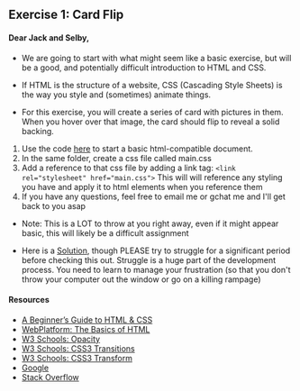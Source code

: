 ## Exercise 1: Card Flip
#### Dear Jack and Selby,
* We are going to start with what might seem like a basic exercise, but will be a good, and potentially difficult introduction to HTML and CSS.
* If HTML is the structure of a website, CSS (Cascading Style Sheets) is the way you style and (sometimes) animate things.

* For this exercise, you will create a series of card with pictures in them. When you hover over that image, the card should flip to reveal a solid backing.

1. Use the code [here](https://github.com/gemfarmer/Tutoring-Info/blob/master/Resources/html5-boilerplate) to start a basic html-compatible document.
2. In the same folder, create a css file called main.css
3. Add a reference to that css file by adding a link tag: `<link rel="stylesheet" href="main.css">` This will will reference any styling you have and apply it to html elements when you reference them
4. If you have any questions, feel free to email me or gchat me and I'll get back to you asap


* Note: This is a LOT to throw at you right away, even if it might appear basic, this will likely be a difficult assignment

* Here is a [Solution](https://github.com/gemfarmer/refactoru_card-flip/blob/master/index.html), though PLEASE try to struggle for a significant period before checking this out. Struggle is a huge part of the development process. You need to learn to manage your frustration (so that you don't throw your computer out the window or go on a killing rampage)

#### Resources
* [A Beginner’s Guide to HTML & CSS](http://learn.shayhowe.com/html-css/)
* [WebPlatform: The Basics of HTML](http://docs.webplatform.org/wiki/guides/the_basics_of_html)
* [W3 Schools: Opacity](http://www.w3schools.com/css/css_image_transparency.asp)
* [W3 Schools: CSS3 Transitions](http://www.w3schools.com/css3/css3_transitions.asp)
* [W3 Schools: CSS3 Transform](http://www.w3schools.com/cssref/css3_pr_transform.asp)
* [Google](http://www.google.com)
* [Stack Overflow](http://www.stackoverflow.com)